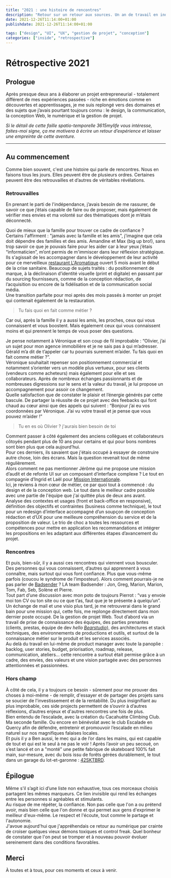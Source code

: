 ```yaml
---
title: "2021 : une histoire de rencontres"
description: "Retour sur un retour aux sources. Un an de travail en indé : design, conception Web, stratégie de marque et gestion de projet"
date: 2021-12-26T11:14:00+01:00
publishdate: 2021-12-26T11:14:00+01:00

tags: ["design", "UI", "UX", "gestion de projet", "conception"]
categories: ["inside", "retrospective"]
---
```


 # Rétrospective 2021
 ## Prologue

Après presque deux ans à élaborer un projet entrepreneurial - totalement différent de mes expériences passées - riche en émotions comme en découvertes et apprentissages, je me suis replongé vers des domaines et des sujets que j’avais pourtant toujours connu&nbsp;: le design, la communication, la conception Web, le numérique et la gestion de projet.

*Si le détail de cette faille spatio-temporelle 3615mylife vous intéresse, faites-moi signe, ça me motivera à écrire un retour d’expérience et laisser une empreinte de cette aventure.*

---

## Au commencement

Comme bien souvent, c'est une histoire qui parle de rencontres. Nous en faisons tous les jours. Elles peuvent être de plusieurs ordres. Certaines peuvent être des retrouvailles et d’autres de véritables révélations.

### Retrouvailles

En prenant le parti de l'indépendance, j’avais besoin de me rassurer, de savoir ce que j’étais capable de faire ou de proposer, mais également de vérifier mes envies et ma volonté sur des thématiques dont je m’étais déconnecté.

Quoi de mieux que la famille pour trouver ce cadre de confiance&nbsp;?  
Certains l'affirment&nbsp;: "jamais avec la famille et les amis", j'imagine que cela doit dépendre des familles et des amis. 
Amandine et Max (big up bro!), sans trop savoir ce que je pouvais faire pour les aider car à leur yeux j’étais “informaticien”, m’ont permis de m'immiscer dans leur réflexion stratégique. Ils s'agissait de les accompagner dans le développement de leur activité pour ce merveilleux [restaurant L'Aromatique](https://www.laromatique.fr/) ouvert 5 mois avant le début de la crise sanitaire. Beaucoup de sujets traités&nbsp;: du positionnement de marque, à la déclinaison d’identité visuelle (print et digitale) en passant par du sourcing fournisseurs, comme de la conception rédaction, de l’acquisition ou encore de la fidélisation et de la communication social média.  
Une transition parfaite pour moi après des mois passés à monter un projet qui contenait également de la restauration.

> Tu fais quoi en fait comme métier&nbsp;?

Car oui, après la famille il y a aussi les amis, les proches, ceux qui vous connaissent et vous boostent. Mais également ceux qui vous connaissent moins et qui prennent le temps de vous poser des questions.

Je pense notamment à Véronique et son coup de fil improbable&nbsp;: “Olivier, j’ai un sujet pour mon agence immobilière et je ne sais pas à qui m’adresser. Gérald m’a dit de t’appeler car tu pourrais surement m’aider. Tu fais quoi en fait comme métier&nbsp;?”.  
Véronique souhaitait repenser son positionnement commercial et notamment s’orienter vers un modèle plus vertueux, pour ses clients (vendeurs comme acheteurs) mais également pour elle et ses collaborateurs. Après de nombreux échanges passionnants et de nombreuses digressions sur le sens et la valeur du travail, je lui propose un accompagnement pour assoir ce changement.  
Quelle satisfaction que de constater le plaisir et l’énergie générés par cette bascule. De partager la réussite de ce projet avec des feebacks qui font chaud au cœur ainsi que des appels qui suivent&nbsp;: “Bonjour j’ai eu vos coordonnées par Véronique. J’ai vu votre travail et je pense que vous pouvez m’aider&nbsp;!”

> Tu en es où Olivier&nbsp;? j'aurais bien besoin de toi

Comment passer à côté également des anciens collègues et collaborateurs côtoyés pendant plus de 10 ans pour certains et qui pour bons nombres sont bien plus que cela aujourd’hui.  
Pour ces derniers, ils savaient que j'étais occupé à essayer de construire autre chose, loin des écrans. Mais la question revenait tout de même régulièrement.  
Alors comment ne pas mentionner Jérôme qui me propose une mission d’audit et de refonte UI sur un composant d’interface complexe&nbsp;? Le tout en compagnie d’Ingrid et Laël pour [Mission Internationale](https://www.mission-internationale.com).  
Ici, je reviens à mon cœur de métier, ce par quoi tout à commencé&nbsp;: du design et de la conception web. Le tout dans le meilleur cadre possible avec une partie de l'équipe que j'ai quittée plus de deux ans avant.  
Analyse des contextes et usages (front et back-office en responsive), définition des objectifs et contraintes (business comme technique), le tout pour un redesign d’interface accompagné d’un soupçon de conception rédaction et d’UX pour une meilleure compréhension du service et de la proposition de valeur. Le trio de choc a toutes les ressources et compétences pour mettre en application les recommandations et intégrer les propositions en les adaptant aux différentes étapes d’avancement du projet.

### Rencontres

Et puis, bien-sûr, il y a aussi ces rencontres qui viennent vous bousculer.  
Des personnes qui vous connaissent, d’autres qui apprennent à vous connaître, mais surtout qui vous font confiance. Plus que vous-même parfois (coucou le syndrome de l’imposteur). Alors comment pourrais-je ne pas parler de [Badsender](https://www.badsender.com/)&nbsp;? LA team Badsender&nbsp;: Jon, Greg, Marion, Marion, Tom, Fab, Seb, Solène et Pierre.  
Tout part d’une discussion avec mon poto de toujours Pierrot&nbsp;: “vas y envoie moi ton CV ou ton site ou ce que t’as, faut que je te présente à quelqu’un”. Un échange de mail et une visio plus tard, je me retrouverai dans le grand bain pour une mission qui, cette fois, me replonge directement dans mon dernier poste occupé. De la gestion de projet Web. Tout d’abord via un travail de prise de connaissance des équipes, des parties prenantes (clients, prestas, équipe de dev *hello [Bearstudio](https://www.bearstudio.fr/)*), des architectures et stack techniques, des environnements de productions et outils, et surtout de la connaissance métier sur le produit et les services associés.  
Au delà du travail en lui-même de product manager avec toute la panoplie&nbsp;: backlog, user stories, budget, priorisation, roadmap, release, communication, ateliers… cette rencontre a surtout était permise grâce à un cadre, des envies, des valeurs et une vision partagée avec des personnes attentionnées et passionnées.

### Hors champ

À côté de cela, il y a toujours ce besoin - sûrement pour me prouver des choses à moi-même - de remplir, d'essayer et de partager des projets sans se soucier de l'investissement et de la rentabilité. Du plus insignifiant au plus improbable, ces side projects permettent de s’ouvrir à d’autres réflexions, d’autres enjeux et d'autres rencontres une fois de plus.  
Bien entendu de l’escalade, avec la création du Cacahuète Climbing Club. Ma seconde famille. Ou encore en bénévolat avec le club Escalade en Quercy afin de défendre, entretenir et promouvoir l’escalade en milieu naturel sur nos magnifiques falaises locales.  
Et puis il y a Ben aussi, le mec qui a de l’or dans les mains, qui est capable de tout et qui est le seul à ne pas le voir&nbsp;! Après l’avoir un peu secoué, on s’est lancé et on a "monté" une petite fabrique de skateboard 100% fait main, sur-mesure, avec du bois issu de forêts gérées durablement, le tout dans un garage du lot-et-garonne&nbsp;: [42SKTBRD](https://www.facebook.com/42SKTBRD/).

## Épilogue

Même s'il s’agit ici d’une liste non exhaustive, tous ces morceaux choisis partagent les mêmes marqueurs. Ce lien invisible qui rend les échanges entre les personnes si agréables et stimulants.  
Au risque de me répéter, la confiance. Non pas celle que l'on a ou prétend avoir, mais bien celle que l'on donne et qui permet aux gens d'exprimer le meilleur d'eux-même. Le respect et l'écoute, tout comme le partage et l'autonomie.  
J'avoue aujourd'hui que j'appréhendais ce retour au numérique par crainte de croiser quelques vieux démons toxiques et control freak. Quel bonheur de constater que l'on peut se tromper et à nouveau pouvoir évoluer sereinement dans des conditions favorables.

## Merci

À toutes et à tous, pour ces moments et ceux à venir.